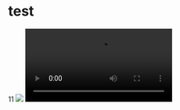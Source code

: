 # test
11
<img src="https://img2.baidu.com/it/u=3227619927,365499885&fm=253&fmt=auto&app=120&f=JPEG?w=938&h=500"/>
<video src="https://sample-videos.com/video321/mp4/240/big_buck_bunny_240p_1mb.mp4"></video>
